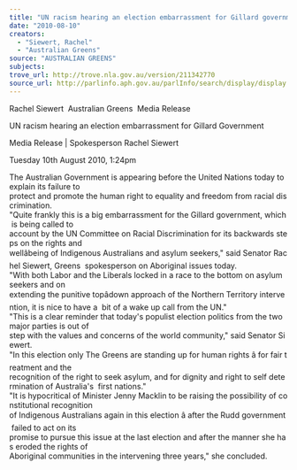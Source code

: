 ```yaml
---
title: "UN racism hearing an election embarrassment for Gillard government."
date: "2010-08-10"
creators:
  - "Siewert, Rachel"
  - "Australian Greens"
source: "AUSTRALIAN GREENS"
subjects:
trove_url: http://trove.nla.gov.au/version/211342770
source_url: http://parlinfo.aph.gov.au/parlInfo/search/display/display.w3p;query=Id%3A%22media/pressrel/68MX6%22
---
```


 Rachel Siewert  Australian Greens  Media Release 

 UN racism hearing an election embarrassment for Gillard Government 

 Media Release | Spokesperson Rachel Siewert  

 Tuesday 10th August 2010, 1:24pm 

 The Australian Government is appearing before the United Nations today to explain its failure to  protect and promote the human right to equality and freedom from racial discrimination.    "Quite frankly this is a big embarrassment for the Gillard government, which is being called to  account by the UN Committee on Racial Discrimination for its backwards steps on the rights and  wellâbeing of Indigenous Australians and asylum seekers," said Senator Rachel Siewert, Greens  spokesperson on Aboriginal issues today.     "With both Labor and the Liberals locked in a race to the bottom on asylum seekers and on  extending the punitive topâdown approach of the Northern Territory intervention, it is nice to have a  bit of a wake up call from the UN."    "This is a clear reminder that today's populist election politics from the two major parties is out of  step with the values and concerns of the world community," said Senator Siewert.    "In this election only The Greens are standing up for human rights â for fair treatment and the  recognition of the right to seek asylum, and for dignity and right to self determination of Australia's  first nations."    "It is hypocritical of Minister Jenny Macklin to be raising the possibility of constitutional recognition  of Indigenous Australians again in this election â after the Rudd government failed to act on its  promise to pursue this issue at the last election and after the manner she has eroded the rights of  Aboriginal communities in the intervening three years," she concluded. 

  

